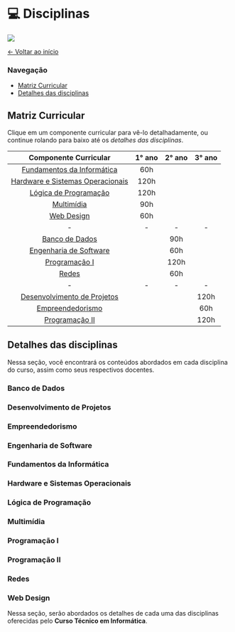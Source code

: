 # :computer: Disciplinas

<img src="https://img.shields.io/badge/Instagram-ifc.oficial.videira-e4465e.svg?style=for-the-badge&logo=Instagram&logoWidth=30&labelColor=fafafa"/>

<a href="../../README.md">← Voltar ao início</a>

### Navegação 
<ul>
    <li>
        <a href="#matriz-curricular">Matriz Curricular</a>
    </li>
    <li>
        <a href="#detalhes-das-disciplinas">Detalhes das disciplinas</a>
    </li>
</ul>

## Matriz Curricular

Clique em um componente curricular para vê-lo detalhadamente, ou continue rolando para baixo até os *detalhes das disciplinas*.

Componente Curricular | 1° ano | 2° ano | 3° ano |
:------:  | :-------:  |  :-------: | :--------: |
<a href="#fundamentos-da-informática">Fundamentos da Informática</a> | 60h 
<a href="#hardware-e-sistemas-operacionais">Hardware e Sistemas Operacionais</a> | 120h
<a href="#lógica-de-programação">Lógica de Programação</a> | 120h 
<a href="#multimídia">Multimídia</a> | 90h  
<a href="#web-design">Web Design</a> | 60h
-| - | - | - |
<a href="#banco-de-dados">Banco de Dados</a> | | 90h 
<a href="#engenharia-de-software">Engenharia de Software</a> | | 60h 
<a href="#programação-i">Programação I</a> | | 120h
<a href="#redes">Redes</a> | | 60h
-| - | - | - |
<a href="#desenvolvimento-de-projetos">Desenvolvimento de Projetos</a> | | | 120h
<a href="#empreendedorismo">Empreendedorismo</a> | | | 60h
<a href="#programação-ii">Programação II</a> | | | 120h

## Detalhes das disciplinas

Nessa seção, você encontrará os conteúdos abordados em cada disciplina do curso, assim como seus respectivos docentes.

### Banco de Dados



### Desenvolvimento de Projetos

### Empreendedorismo

### Engenharia de Software

### Fundamentos da Informática

### Hardware e Sistemas Operacionais

### Lógica de Programação

### Multimídia

### Programação I

### Programação II

### Redes

### Web Design

Nessa seção, serão abordados os detalhes de cada uma das disciplinas oferecidas pelo **Curso Técnico em Informática**. 


